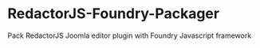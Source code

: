 RedactorJS-Foundry-Packager
===========================

Pack RedactorJS Joomla editor plugin with Foundry Javascript framework